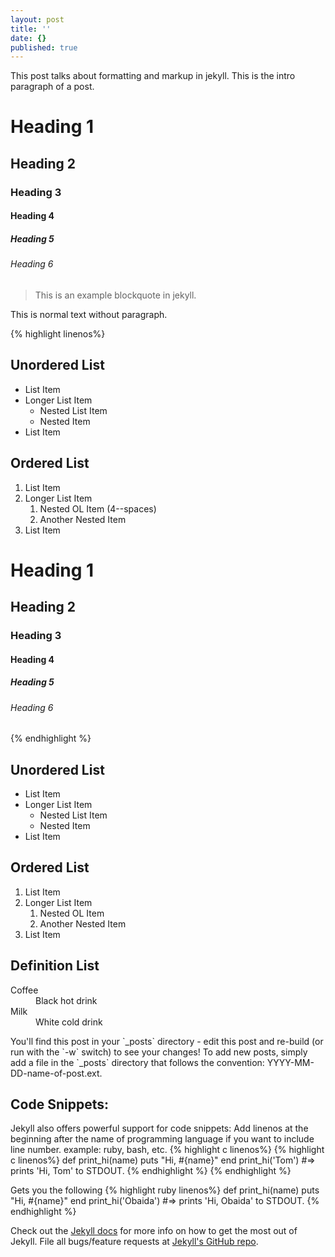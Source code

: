 ```yaml
---
layout: post
title: ''
date: {}
published: true
---
```


<p class="intro"><span class="dropcap">T</span>his post talks about formatting and markup in jekyll. This is the intro paragraph of a post.</p>

# Heading 1

## Heading 2

### Heading 3

#### Heading 4

##### Heading 5

###### Heading 6

<blockquote>This is an example blockquote in jekyll.</blockquote>

This is normal text without paragraph. 

{% highlight linenos%}

## Unordered List
* List Item
* Longer List Item
  * Nested List Item
  * Nested Item
* List Item

## Ordered List
1. List Item
2. Longer List Item
    1. Nested OL Item (4--spaces)
    2. Another Nested Item
3. List Item

# Heading 1

## Heading 2

### Heading 3

#### Heading 4

##### Heading 5

###### Heading 6
{% endhighlight %}


## Unordered List
* List Item
* Longer List Item
  * Nested List Item
  * Nested Item
* List Item

## Ordered List
1. List Item
2. Longer List Item
    1. Nested OL Item
    2. Another Nested Item
3. List Item

## Definition List
<dl>
  <dt>Coffee</dt>
  <dd>Black hot drink</dd>
  <dt>Milk</dt>
  <dd>White cold drink</dd>
</dl>



<p>
You'll find this post in your `_posts` directory - edit this post and re-build (or run with the `-w` switch) to see your changes! To add new posts, simply add a file in the `_posts` directory that follows the convention: YYYY-MM-DD-name-of-post.ext.
</p>

## Code Snippets:
Jekyll also offers powerful support for code snippets:
Add linenos at the beginning after the name of programming language if you want to include line number.
example: ruby, bash, etc.
{% highlight c linenos%}
{% highlight c linenos%}
def print_hi(name)
  puts "Hi, #{name}"
end
print_hi('Tom')
#=> prints 'Hi, Tom' to STDOUT.
{% endhighlight %}
{% endhighlight %}

Gets you the following
{% highlight ruby linenos%}
def print_hi(name)
  puts "Hi, #{name}"
end
print_hi('Obaida')
#=> prints 'Hi, Obaida' to STDOUT.
{% endhighlight %}


Check out the [Jekyll docs][jekyll] for more info on how to get the most out of Jekyll. File all bugs/feature requests at [Jekyll's GitHub repo][jekyll-gh].

[jekyll-gh]: https://github.com/mojombo/jekyll
[jekyll]:    http://jekyllrb.com

